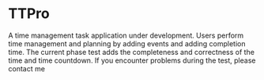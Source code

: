 # TTPro
A time management task application under development. Users perform time management and planning by adding events and adding completion time. The current phase test adds the completeness and correctness of the time and time countdown. If you encounter problems during the test, please contact me
